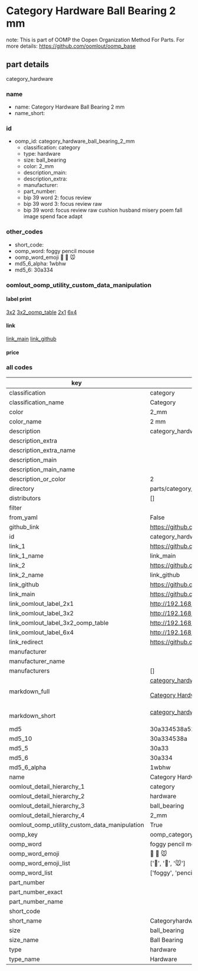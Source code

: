 # Category Hardware Ball Bearing 2 mm  

note: This is part of OOMP the Oopen Organization Method For Parts. For more details: https://github.com/oomlout/oomp_base

##  part details
  



category_hardware



### name
* name: Category Hardware Ball Bearing 2 mm
* name_short: 
### id
* oomp_id: category_hardware_ball_bearing_2_mm
  * classification: category
  * type: hardware
  * size: ball_bearing
  * color: 2_mm
  * description_main: 
  * description_extra: 
  * manufacturer: 
  * part_number: 
  * bip 39 word 2: focus review
  * bip 39 word 3: focus review raw
  * bip 39 word: focus review raw cushion husband misery poem fall image spend face adapt

### other_codes
* short_code: 
* oomp_word: foggy pencil mouse
* oomp_word_emoji :foggy: :pencil: :mouse:
* md5_6_alpha: 1wbhw
* md5_6: 30a334






### oomlout_oomp_utility_custom_data_manipulation
#### label print
[3x2](http://192.168.1.245:1112/?label=oomp%201wbhw)
[3x2_oomp_table](http://192.168.1.108:1112/?label=oomp%201wbhw)
[2x1](http://192.168.1.242:1112/?label=oomp%201wbhw)
[6x4](http://192.168.1.55:1112/?label=oomp%201wbhw)    

#### link

[link_main](https://github.com/oomlout/oomlout_oomp_version_1_messy/tree/main/parts/category_hardware_ball_bearing_2_mm) [link_github](https://github.com/oomlout/oomlout_oomp_version_1_messy/tree/main/parts/category_hardware_ball_bearing_2_mm)                             

#### price







### all codes 
| key | value |  
| --- | --- |  
| classification | category |  
| classification_name | Category |  
| color | 2_mm |  
| color_name | 2 mm |  
| description | category_hardware |  
| description_extra |  |  
| description_extra_name |  |  
| description_main |  |  
| description_main_name |  |  
| description_or_color | 2  |  
| directory | parts/category_hardware_ball_bearing_2_mm |  
| distributors | [] |  
| filter |  |  
| from_yaml | False |  
| github_link | https://github.com/oomlout/oomlout_oomp_part_src/tree/main/parts/category_hardware_ball_bearing_2_mm |  
| id | category_hardware_ball_bearing_2_mm |  
| link_1 | https://github.com/oomlout/oomlout_oomp_version_1_messy/tree/main/parts/category_hardware_ball_bearing_2_mm |  
| link_1_name | link_main |  
| link_2 | https://github.com/oomlout/oomlout_oomp_version_1_messy/tree/main/parts/category_hardware_ball_bearing_2_mm |  
| link_2_name | link_github |  
| link_github | https://github.com/oomlout/oomlout_oomp_version_1_messy/tree/main/parts/category_hardware_ball_bearing_2_mm |  
| link_main | https://github.com/oomlout/oomlout_oomp_version_1_messy/tree/main/parts/category_hardware_ball_bearing_2_mm |  
| link_oomlout_label_2x1 | http://192.168.1.242:1112/?label=oomp%201wbhw |  
| link_oomlout_label_3x2 | http://192.168.1.245:1112/?label=oomp%201wbhw |  
| link_oomlout_label_3x2_oomp_table | http://192.168.1.108:1112/?label=oomp%201wbhw |  
| link_oomlout_label_6x4 | http://192.168.1.55:1112/?label=oomp%201wbhw |  
| link_redirect | https://github.com/oomlout/oomlout_oomp_version_1_messy/tree/main/parts/category_hardware_ball_bearing_2_mm |  
| manufacturer |  |  
| manufacturer_name |  |  
| manufacturers | [] |  
| markdown_full | [category_hardware_ball_bearing_2_mm](none)<br>[](none)<br>[Category Hardware Ball Bearing 2 Mm](none)<br><br> |  
| markdown_short | [category_hardware_ball_bearing_2_mm](none)<br><br> |  
| md5 | 30a334538a5234e236b7f367652e22d1 |  
| md5_10 | 30a334538a |  
| md5_5 | 30a33 |  
| md5_6 | 30a334 |  
| md5_6_alpha | 1wbhw |  
| name | Category Hardware Ball Bearing 2 mm |  
| oomlout_detail_hierarchy_1 | category |  
| oomlout_detail_hierarchy_2 | hardware |  
| oomlout_detail_hierarchy_3 | ball_bearing |  
| oomlout_detail_hierarchy_4 | 2_mm |  
| oomlout_oomp_utility_custom_data_manipulation | True |  
| oomp_key | oomp_category_hardware_ball_bearing_2_mm |  
| oomp_word | foggy pencil mouse |  
| oomp_word_emoji | :foggy: :pencil: :mouse: |  
| oomp_word_emoji_list | [':foggy:', ':pencil:', ':mouse:'] |  
| oomp_word_list | ['foggy', 'pencil', 'mouse'] |  
| part_number |  |  
| part_number_exact |  |  
| part_number_name |  |  
| short_code |  |  
| short_name | Categoryhardware |  
| size | ball_bearing |  
| size_name | Ball Bearing |  
| type | hardware |  
| type_name | Hardware |  

